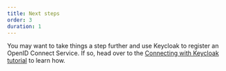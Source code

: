 ```yaml
---
title: Next steps
order: 3
duration: 1
---
```


You may want to take things a step further and use Keycloak to register an OpenID Connect Service. If so, head over 
to the [Connecting with Keycloak tutorial](/connect-with-keycloak/01-overview) to learn how.